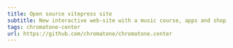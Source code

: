 ```yaml
---
title: Open source vitepress site
subtitle: New interactive web-site with a music course, apps and shop
tags: chromatone-center
url: https://github.com/chromatone/chromatone.center
---
```

